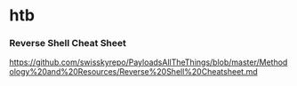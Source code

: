 # htb

### Reverse Shell Cheat Sheet
https://github.com/swisskyrepo/PayloadsAllTheThings/blob/master/Methodology%20and%20Resources/Reverse%20Shell%20Cheatsheet.md
